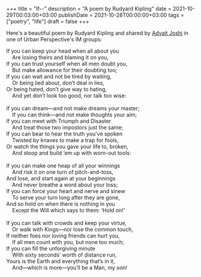+++
title = "If--"
description = "A poem by Rudyard Kipling"
date = 2021-10-29T00:03:00+03:00
publishDate = 2021-10-28T00:00:00+03:00
tags = ["poetry", "life"]
draft = false
+++

Here's a beautiful poem by Rudyard Kipling and shared by [Advait Joshi](https://www.advaitjoshi.com/)
in one of Urban Perspective's IM groups:

<p class="verse">
If you can keep your head when all about you<br />
&nbsp;&nbsp;&nbsp;&nbsp;Are losing theirs and blaming it on you,<br />
If you can trust yourself when all men doubt you,<br />
&nbsp;&nbsp;&nbsp;&nbsp;But make allowance for their doubting too;<br />
If you can wait and not be tired by waiting,<br />
&nbsp;&nbsp;&nbsp;&nbsp;Or being lied about, don’t deal in lies,<br />
Or being hated, don’t give way to hating,<br />
&nbsp;&nbsp;&nbsp;&nbsp;And yet don’t look too good, nor talk too wise:<br />
<br />
If you can dream—and not make dreams your master;<br />
&nbsp;&nbsp;&nbsp;&nbsp;If you can think—and not make thoughts your aim;<br />
If you can meet with Triumph and Disaster<br />
&nbsp;&nbsp;&nbsp;&nbsp;And treat those two impostors just the same;<br />
If you can bear to hear the truth you’ve spoken<br />
&nbsp;&nbsp;&nbsp;&nbsp;Twisted by knaves to make a trap for fools,<br />
Or watch the things you gave your life to, broken,<br />
&nbsp;&nbsp;&nbsp;&nbsp;And stoop and build ’em up with worn-out tools:<br />
<br />
If you can make one heap of all your winnings<br />
&nbsp;&nbsp;&nbsp;&nbsp;And risk it on one turn of pitch-and-toss,<br />
And lose, and start again at your beginnings<br />
&nbsp;&nbsp;&nbsp;&nbsp;And never breathe a word about your loss;<br />
If you can force your heart and nerve and sinew<br />
&nbsp;&nbsp;&nbsp;&nbsp;To serve your turn long after they are gone,<br />
And so hold on when there is nothing in you<br />
&nbsp;&nbsp;&nbsp;&nbsp;Except the Will which says to them: ‘Hold on!’<br />
<br />
If you can talk with crowds and keep your virtue,<br />
&nbsp;&nbsp;&nbsp;&nbsp;Or walk with Kings—nor lose the common touch,<br />
If neither foes nor loving friends can hurt you,<br />
&nbsp;&nbsp;&nbsp;&nbsp;If all men count with you, but none too much;<br />
If you can fill the unforgiving minute<br />
&nbsp;&nbsp;&nbsp;&nbsp;With sixty seconds’ worth of distance run,<br />
Yours is the Earth and everything that’s in it,<br />
&nbsp;&nbsp;&nbsp;&nbsp;And—which is more—you’ll be a Man, my son!<br />
</p>